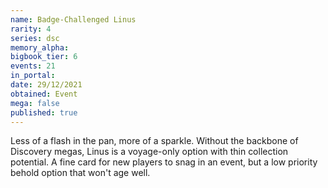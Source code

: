 ```yaml
---
name: Badge-Challenged Linus
rarity: 4
series: dsc
memory_alpha:
bigbook_tier: 6
events: 21
in_portal:
date: 29/12/2021
obtained: Event
mega: false
published: true
---
```


Less of a flash in the pan, more of a sparkle. Without the backbone of Discovery megas, Linus is a voyage-only option with thin collection potential. A fine card for new players to snag in an event, but a low priority behold option that won't age well.
